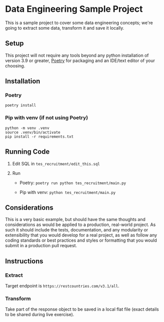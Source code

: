 # Data Engineering Sample Project

This is a sample project to cover some data engineering concepts; we're going to 
extract some data, transform it and save it locally.

## Setup
This project will not require any tools beyond any python installation of
version 3.9 or greater, [Poetry](https://python-poetry.org/) for packaging and an IDE/text editor of your choosing.

## Installation
### Poetry
`poetry install`

### Pip with venv (if not using Poetry)
```
python -m venv .venv
source .venv/bin/activate
pip install -r requirements.txt
```

## Running Code
1. Edit SQL in `tes_recruitment/edit_this.sql`

2. Run
    - Poetry:  `poetry run python tes_recruitment/main.py`

    - Pip with venv: `python tes_recruitment/main.py`

## Considerations
This is a very basic example, but should have the same thoughts and considerations as 
would be applied to a production, real-world project. As such it should include the
tests, documentation, and any modularity or extensibility that you would develop for
a real project, as well as follow any coding standards or best practices and styles or
formatting that you would submit in a production pull request.

## Instructions

### Extract

Target endpoint is `https://restcountries.com/v3.1/all`.

### Transform

Take part of the response object to be saved in a local flat file (exact details to be shared
during live exercise).
